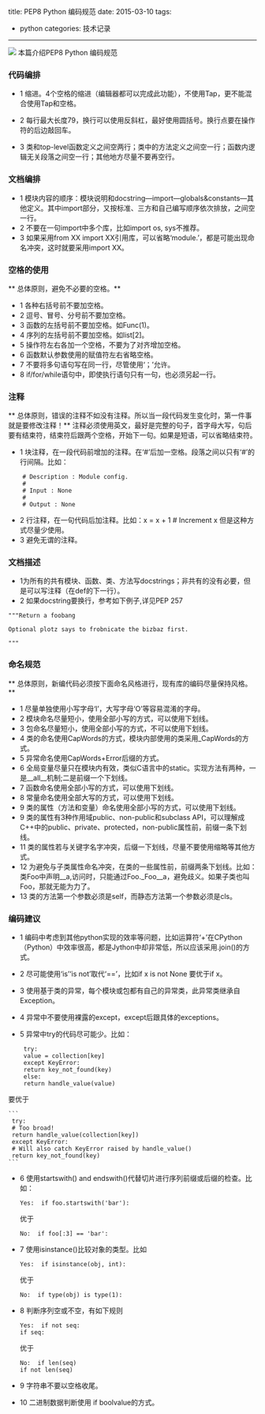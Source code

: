 title: PEP8 Python 编码规范
date: 2015-03-10
tags:
- python
categories: 技术记录
---
![](http://7xk15u.com1.z0.glb.clouddn.com/studypython.png)
          本篇介绍PEP8 Python 编码规范

<!-- more -->

###  代码编排

* 1 缩进。4个空格的缩进（编辑器都可以完成此功能），不使用Tap，更不能混合使用Tap和空格。

* 2 每行最大长度79，换行可以使用反斜杠，最好使用圆括号。换行点要在操作符的后边敲回车。
* 3 类和top-level函数定义之间空两行；类中的方法定义之间空一行；函数内逻辑无关段落之间空一行；其他地方尽量不要再空行。

###  文档编排
* 1 模块内容的顺序：模块说明和docstring—import—globals&constants—其他定义。其中import部分，又按标准、三方和自己编写顺序依次排放，之间空一行。
* 2 不要在一句import中多个库，比如import os, sys不推荐。
* 3 如果采用from XX import XX引用库，可以省略‘module.’，都是可能出现命名冲突，这时就要采用import XX。

###  空格的使用
 ** 总体原则，避免不必要的空格。**
* 1 各种右括号前不要加空格。
* 2 逗号、冒号、分号前不要加空格。
* 3 函数的左括号前不要加空格。如Func(1)。
* 4 序列的左括号前不要加空格。如list[2]。
* 5 操作符左右各加一个空格，不要为了对齐增加空格。
* 6 函数默认参数使用的赋值符左右省略空格。
* 7 不要将多句语句写在同一行，尽管使用‘；’允许。
* 8 if/for/while语句中，即使执行语句只有一句，也必须另起一行。

###  注释
**  总体原则，错误的注释不如没有注释。所以当一段代码发生变化时，第一件事就是要修改注释！**
   注释必须使用英文，最好是完整的句子，首字母大写，句后要有结束符，结束符后跟两个空格，开始下一句。如果是短语，可以省略结束符。
* 1 块注释，在一段代码前增加的注释。在‘#’后加一空格。段落之间以只有‘#’的行间隔。比如：
```
	# Description : Module config.
	#
	# Input : None
	#
	# Output : None

```
* 2 行注释，在一句代码后加注释。比如：x = x + 1			# Increment x
但是这种方式尽量少使用。
* 3 避免无谓的注释。

###  文档描述

* 1为所有的共有模块、函数、类、方法写docstrings；非共有的没有必要，但是可以写注释（在def的下一行）。
* 2 如果docstring要换行，参考如下例子,详见PEP 257
```
"""Return a foobang

Optional plotz says to frobnicate the bizbaz first.

"""
```
### 命名规范

** 总体原则，新编代码必须按下面命名风格进行，现有库的编码尽量保持风格。**

* 1 尽量单独使用小写字母‘l’，大写字母‘O’等容易混淆的字母。
* 2 模块命名尽量短小，使用全部小写的方式，可以使用下划线。
* 3 包命名尽量短小，使用全部小写的方式，不可以使用下划线。
* 4 类的命名使用CapWords的方式，模块内部使用的类采用_CapWords的方式。
* 5 异常命名使用CapWords+Error后缀的方式。
* 6 全局变量尽量只在模块内有效，类似C语言中的static。实现方法有两种，一是__all__机制;二是前缀一个下划线。
* 7 函数命名使用全部小写的方式，可以使用下划线。
* 8 常量命名使用全部大写的方式，可以使用下划线。
* 9 类的属性（方法和变量）命名使用全部小写的方式，可以使用下划线。
* 9 类的属性有3种作用域public、non-public和subclass API，可以理解成C++中的public、private、protected，non-public属性前，前缀一条下划线。
* 11 类的属性若与关键字名字冲突，后缀一下划线，尽量不要使用缩略等其他方式。
* 12 为避免与子类属性命名冲突，在类的一些属性前，前缀两条下划线。比如：类Foo中声明__a,访问时，只能通过Foo._Foo__a，避免歧义。如果子类也叫Foo，那就无能为力了。
* 13 类的方法第一个参数必须是self，而静态方法第一个参数必须是cls。

###  编码建议
* 1 编码中考虑到其他python实现的效率等问题，比如运算符‘+’在CPython（Python）中效率很高，都是Jython中却非常低，所以应该采用.join()的方式。
* 2 尽可能使用‘is’‘is not’取代‘==’，比如if x is not None 要优于if x。
* 3 使用基于类的异常，每个模块或包都有自己的异常类，此异常类继承自Exception。
* 4 异常中不要使用裸露的except，except后跟具体的exceptions。
* 5 异常中try的代码尽可能少。比如：

	```
     try:
     value = collection[key]
     except KeyError:
     return key_not_found(key)
     else:
     return handle_value(value)
	```

要优于

	```
     try:
     # Too broad!
     return handle_value(collection[key])
     except KeyError:
     # Will also catch KeyError raised by handle_value()
     return key_not_found(key)
	```

* 6 使用startswith() and endswith()代替切片进行序列前缀或后缀的检查。比如：

	```
	Yes:  if foo.startswith('bar'):
	```

	优于

	```
	No:  if foo[:3] == 'bar':
	```
* 7 使用isinstance()比较对象的类型。比如

	```
	Yes:  if isinstance(obj, int): 
	```

	优于

	```
	No:  if type(obj) is type(1):
	```

* 8 判断序列空或不空，有如下规则

	```
	Yes:  if not seq:
	if seq:
	```
	优于
	```
	No:  if len(seq)
	if not len(seq)
	```
* 9 字符串不要以空格收尾。
* 10 二进制数据判断使用 if boolvalue的方式。
 
